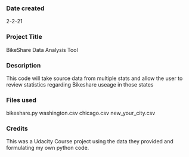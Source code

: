 ### Date created
2-2-21

### Project Title
BikeShare Data Analysis Tool

### Description
This code will take source data from multiple stats and allow the user to review statistics regarding Bikeshare useage in those states

### Files used
bikeshare.py
washington.csv
chicago.csv
new_your_city.csv

### Credits
This was a Udacity Course project using the data they provided and formulating my own python code.
